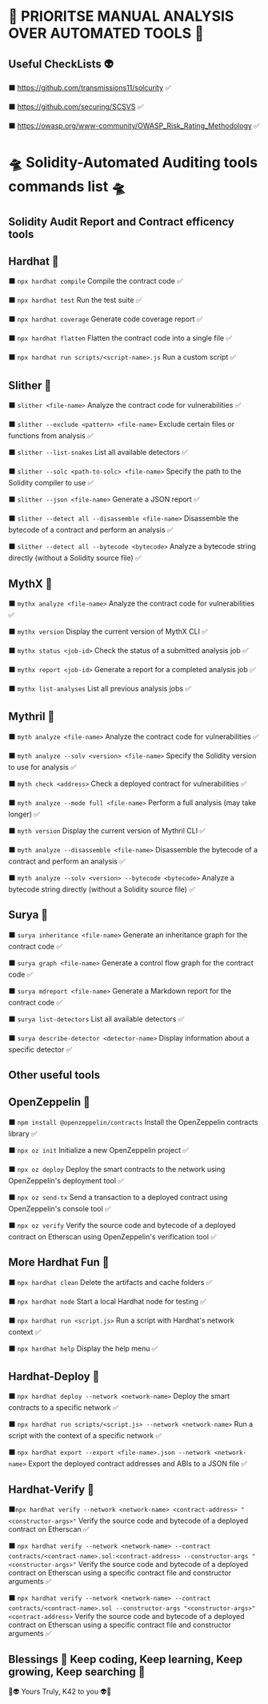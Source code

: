 # 🦋 PRIORITSE MANUAL ANALYSIS OVER AUTOMATED TOOLS 🦋 #

## Useful CheckLists 👽

⬛️ https://github.com/transmissions11/solcurity ✅

⬛️ https://github.com/securing/SCSVS ✅

⬛️ https://owasp.org/www-community/OWASP_Risk_Rating_Methodology ✅
   

# 🛸 Solidity-Automated Auditing tools commands list 🛸

## Solidity Audit Report and Contract efficency tools
## Hardhat 🚀

⬛️ `npx hardhat compile` Compile the contract code ✅

⬛️ `npx hardhat test` Run the test suite ✅ 

⬛️ `npx hardhat coverage` Generate code coverage report ✅

⬛️ `npx hardhat flatten` Flatten the contract code into a single file ✅

⬛️ `npx hardhat run scripts/<script-name>.js` Run a custom script ✅

## Slither 🚀

⬛️ `slither <file-name>` Analyze the contract code for vulnerabilities ✅

⬛️ `slither --exclude <pattern> <file-name>` Exclude certain files or functions from analysis ✅

⬛️ `slither --list-snakes` List all available detectors ✅

⬛️ `slither --solc <path-to-solc> <file-name>` Specify the path to the Solidity compiler to use ✅

⬛️ `slither --json <file-name>` Generate a JSON report ✅

⬛️ `slither --detect all --disassemble <file-name>` Disassemble the bytecode of a contract and perform an analysis ✅

⬛️ `slither --detect all --bytecode <bytecode>` Analyze a bytecode string directly (without a Solidity source file) ✅

## MythX 🚀

⬛️ `mythx analyze <file-name>` Analyze the contract code for vulnerabilities ✅

⬛️ `mythx version` Display the current version of MythX CLI ✅

⬛️ `mythx status <job-id>` Check the status of a submitted analysis job ✅

⬛️ `mythx report <job-id>` Generate a report for a completed analysis job ✅

⬛️ `mythx list-analyses` List all previous analysis jobs ✅

## Mythril 🚀

⬛️ `myth analyze <file-name>` Analyze the contract code for vulnerabilities ✅

⬛️ `myth analyze --solv <version> <file-name>` Specify the Solidity version to use for analysis ✅

⬛️ `myth check <address>` Check a deployed contract for vulnerabilities ✅

⬛️ `myth analyze --mode full <file-name>` Perform a full analysis (may take longer) ✅

⬛️ `myth version` Display the current version of Mythril CLI ✅

⬛️ `myth analyze --disassemble <file-name>` Disassemble the bytecode of a contract and perform an analysis ✅

⬛️ `myth analyze --solv <version> --bytecode <bytecode>` Analyze a bytecode string directly (without a Solidity source file) ✅

## Surya 🚀

⬛️ `surya inheritance <file-name>` Generate an inheritance graph for the contract code ✅

⬛️ `surya graph <file-name>` Generate a control flow graph for the contract code ✅

⬛️ `surya mdreport <file-name>` Generate a Markdown report for the contract code ✅

⬛️ `surya list-detectors` List all available detectors ✅

⬛️ `surya describe-detector <detector-name>` Display information about a specific detector ✅

## Other useful tools 

## OpenZeppelin 🚀

⬛️ `npm install @openzeppelin/contracts` Install the OpenZeppelin contracts library ✅

⬛️ `npx oz init` Initialize a new OpenZeppelin project ✅

⬛️ `npx oz deploy` Deploy the smart contracts to the network using OpenZeppelin's deployment tool ✅

⬛️ `npx oz send-tx` Send a transaction to a deployed contract using OpenZeppelin's console tool ✅

⬛️ `npx oz verify` Verify the source code and bytecode of a deployed contract on Etherscan using OpenZeppelin's verification tool ✅

## More Hardhat Fun 🚀

⬛️ `npx hardhat clean` Delete the artifacts and cache folders ✅

⬛️ `npx hardhat node` Start a local Hardhat node for testing ✅

⬛️ `npx hardhat run <script.js>` Run a script with Hardhat's network context ✅

⬛️ `npx hardhat help` Display the help menu ✅

## Hardhat-Deploy 🚀

⬛️ `npx hardhat deploy --network <network-name>` Deploy the smart contracts to a specific network ✅

⬛️ `npx hardhat run scripts/<script.js> --network <network-name>` Run a script with the context of a specific network ✅

⬛️ `npx hardhat export --export <file-name>.json --network <network-name>` Export the deployed contract addresses and ABIs to a JSON file ✅

## Hardhat-Verify 🚀

⬛️`npx hardhat verify --network <network-name> <contract-address> "<constructor-args>"` 
Verify the source code and bytecode of a deployed contract on Etherscan ✅

⬛️ `npx hardhat verify --network <network-name> --contract contracts/<contract-name>.sol:<contract-address> --constructor-args "<constructor-args>"` 
Verify the source code and bytecode of a deployed contract on Etherscan using a specific contract file and constructor arguments ✅

⬛️ `npx hardhat verify --network <network-name> --contract contracts/<contract-name>.sol --constructor-args "<constructor-args>" <contract-address>` 
Verify the source code and bytecode of a deployed contract on Etherscan using a specific contract file and constructor arguments ✅

## Blessings 🙏 Keep coding, Keep learning, Keep growing, Keep searching 🙏

🦋👽 Yours Truly, K42 to you 👽🦋
